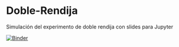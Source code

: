 # Doble-Rendija
Simulación del experimento de doble rendija con slides para Jupyter 


[![Binder](https://mybinder.org/badge_logo.svg)](https://mybinder.org/v2/gh/Liesz/Doble-Rendija/HEAD?urlpath=%2Fvoila%2Frender%2FDoble-Rendija.ipynb)
